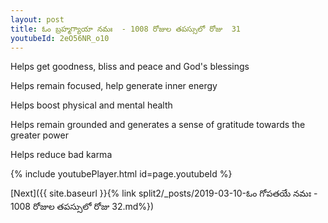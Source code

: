 ```yaml
---
layout: post
title: ఓం బ్రహ్మగ్యాయా నమః  - 1008 రోజుల తపస్సులో రోజు  31
youtubeId: 2eO56NR_o10
---
```

 
 
Helps get goodness, bliss and peace and God's blessings
 
Helps remain focused, help generate inner energy 
 
Helps boost physical and mental health 
 
Helps remain grounded and generates a sense of gratitude towards the greater power 
 
Helps reduce bad karma
 
 
 
 


{% include youtubePlayer.html id=page.youtubeId %}
 
[Next]({{ site.baseurl }}{% link  split2/_posts/2019-03-10-ఓం గోపతయే నమః  - 1008 రోజుల తపస్సులో రోజు  32.md%})
 
